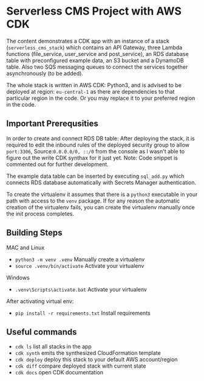 
# Serverless CMS Project with AWS CDK

The content demonstrates a CDK app with an instance of a stack (`serverless_cms_stack`)
which contains an API Gateway, three Lambda functions (file_service, user_service and post_service),
an RDS database table with preconfigured example data, an S3 bucket and a DynamoDB table. Also two SQS
messaging queues to connect the services together asynchronously (to be added).

The whole stack is written in AWS CDK: Python3, and is advised to be deployed at region: `eu-central-1`
as there are dependencies to that particular region in the code. Or you may replace it to your preferred region in the code.

## Important Prerequsities
In order to create and connect RDS DB table: After deploying the stack, it is required to edit the inbound rules of the deployed
security group to allow `port:3306`, Source:`0.0.0.0/0, ::/0` from the console as I wasn't able to figure out the write CDK synthax for it just yet.
Note: Code snippet is commented out for further development.

The example data table can be inserted by executing `sql_add.py` which connects RDS database automatically with Secrets Manager authentication.

To create the virtualenv it assumes that there is a `python3` executable in your path with access to the `venv` package.
If for any reason the automatic creation of the virtualenv fails, you can create the virtualenv manually once the init process completes.

## Building Steps
MAC and Linux
 * `python3 -m venv .venv`                Manually create a virtualenv
 * `source .venv/bin/activate`            Activate your virtualenv

Windows
 * `.venv\Scripts\activate.bat`           Activate your virtualenv     

After activating virtual env:
 * `pip install -r requirements.txt`      Install requirements
  


## Useful commands

 * `cdk ls`          list all stacks in the app
 * `cdk synth`       emits the synthesized CloudFormation template
 * `cdk deploy`      deploy this stack to your default AWS account/region
 * `cdk diff`        compare deployed stack with current state
 * `cdk docs`        open CDK documentation

